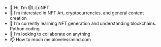 - 👋 Hi, I’m @LiLoNFT
- 👀 I’m interested in NFT Art, cryptocurrencies, and general content creation
- 🌱 I’m currently learning NFT generation and understanding blockchains. Python coding
- 💞️ I’m looking to collaborate on anything
- 📫 How to reach me alovelessmind.com

<!---
LiLoNFT/LiLoNFT is a ✨ special ✨ repository because its `README.md` (this file) appears on your GitHub profile.
You can click the Preview link to take a look at your changes.
--->
